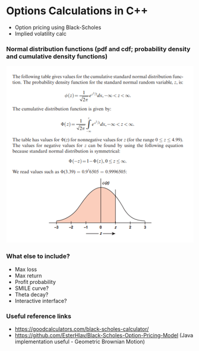 <h1> Options Calculations in C++ </h1>

* Option pricing using Black-Scholes
* Implied volatility calc

<h3> Normal distribution functions (pdf and cdf; probability density and cumulative density functions) </h3>

![Distribution functions](img/distribution_functions.png)


<h3> What else to include? </h3>

* Max loss
* Max return
* Profit probability
* SMILE curve?
* Theta decay?
* Interactive interface?


<h3> Useful reference links </h3>

* https://goodcalculators.com/black-scholes-calculator/
* https://github.com/EsterHlav/Black-Scholes-Option-Pricing-Model (Java implementation useful - Geometric Brownian Motion)
